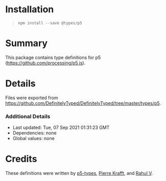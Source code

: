 # Installation
> `npm install --save @types/p5`

# Summary
This package contains type definitions for p5 (https://github.com/processing/p5.js).

# Details
Files were exported from https://github.com/DefinitelyTyped/DefinitelyTyped/tree/master/types/p5.

### Additional Details
 * Last updated: Tue, 07 Sep 2021 01:31:23 GMT
 * Dependencies: none
 * Global values: none

# Credits
These definitions were written by [p5-types](https://github.com/p5-types), [Pierre Krafft](https://github.com/Zalastax), and [Rahul V](https://github.com/rahulv4667).
